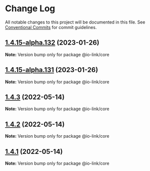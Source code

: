 # Change Log

All notable changes to this project will be documented in this file.
See [Conventional Commits](https://conventionalcommits.org) for commit guidelines.

## [1.4.15-alpha.132](https://github.com/TheTechCompany/ifm-core/compare/v1.4.15-alpha.131...v1.4.15-alpha.132) (2023-01-26)

**Note:** Version bump only for package @io-link/core





## [1.4.15-alpha.131](https://github.com/TheTechCompany/ifm-core/compare/v1.4.15-alpha.130...v1.4.15-alpha.131) (2023-01-26)

**Note:** Version bump only for package @io-link/core





## [1.4.3](https://github.com/TheTechCompany/ifm-core/compare/v1.4.2...v1.4.3) (2022-05-14)

**Note:** Version bump only for package @io-link/core





## [1.4.2](https://github.com/TheTechCompany/ifm-core/compare/v1.4.1...v1.4.2) (2022-05-14)

**Note:** Version bump only for package @io-link/core





## [1.4.1](https://github.com/TheTechCompany/ifm-core/compare/v1.4.1-alpha.152...v1.4.1) (2022-05-14)

**Note:** Version bump only for package @io-link/core
